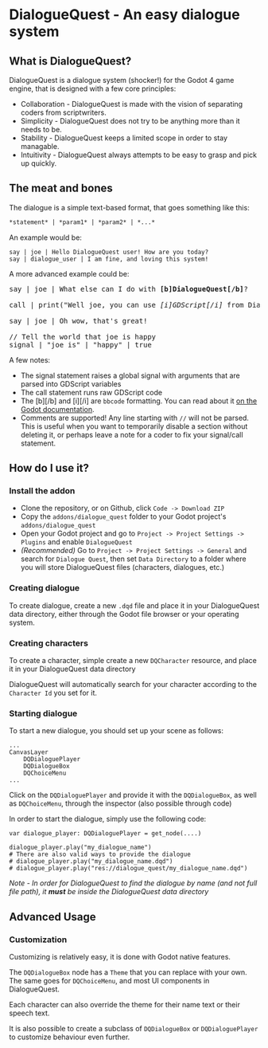 # DialogueQuest - An easy dialogue system


## What is DialogueQuest?

DialogueQuest is a dialogue system (shocker!) for the Godot 4 game engine, that is designed with a few core principles:

- Collaboration - DialogueQuest is made with the vision of separating coders from scriptwriters.
- Simplicity - DialogueQuest does not try to be anything more than it needs to be.
- Stability - DialogueQuest keeps a limited scope in order to stay managable.
- Intuitivity - DialogueQuest always attempts to be easy to grasp and pick up quickly.

## The meat and bones

The dialogue is a simple text-based format, that goes something like this:

``` markdown
*statement* | *param1* | *param2* | *...*
```

An example would be:

```
say | joe | Hello DialogueQuest user! How are you today?
say | dialogue_user | I am fine, and loving this system!
```

A more advanced example could be:

<pre>
say | joe | What else can I do with <b>[b]DialogueQuest[/b]</b>?
 
call | print("Well joe, you can use <i>[i]GDScript[/i]</i> from DialogueQuest quite easily!")
 
say | joe | Oh wow, that's great!
 
// Tell the world that joe is happy
signal | "joe_is" | "happy" | true
</pre>

A few notes:
- The signal statement raises a global signal with arguments that are parsed into GDScript variables
- The call statement runs raw GDScript code
- The [b][/b] and [i][/i] are `bbcode` formatting. You can read about it [on the Godot documentation](https://docs.godotengine.org/en/stable/tutorials/ui/bbcode_in_richtextlabel.html).
- Comments are supported! Any line starting with `//` will not be parsed. This is useful when you want to temporarily disable a section without deleting it, or perhaps leave a note for a coder to fix your signal/call statement.

## How do I use it?

### Install the addon

- Clone the repository, or on Github, click `Code -> Download ZIP`
- Copy the `addons/dialogue_quest` folder to your Godot project's `addons/dialogue_quest`
- Open your Godot project and go to `Project -> Project Settings -> Plugins` and enable `DialogueQuest`
- *(Recommended)* Go to `Project -> Project Settings -> General` and search for `Dialogue Quest`, then set `Data Directory` to a folder where you will store DialogueQuest files (characters, dialogues, etc.)

### Creating dialogue

To create dialogue, create a new `.dqd` file and place it in your DialogueQuest data directory, either through the Godot file browser or your operating system.

### Creating characters

To create a character, simple create a new `DQCharacter` resource, and place it in your DialogueQuest data directory

DialogueQuest will automatically search for your character according to the `Character Id` you set for it.

### Starting dialogue

To start a new dialogue, you should set up your scene as follows:
```
...
CanvasLayer
    DQDialoguePlayer
    DQDialogueBox
    DQChoiceMenu
...
```

Click on the `DQDialoguePlayer` and provide it with the `DQDialogueBox`, as well as `DQChoiceMenu`, through the inspector (also possible through code)

In order to start the dialogue, simply use the following code:

``` gdscript
var dialogue_player: DQDialoguePlayer = get_node(....)

dialogue_player.play("my_dialogue_name")
# There are also valid ways to provide the dialogue
# dialogue_player.play("my_dialogue_name.dqd")
# dialogue_player.play("res://dialogue_quest/my_dialogue_name.dqd")
```

*Note - In order for DialogueQuest to find the dialogue by name (and not full file path), it **must** be inside the DialogueQuest data directory*

## Advanced Usage

### Customization

Customizing is relatively easy, it is done with Godot native features.

The `DQDialogueBox` node has a `Theme` that you can replace with your own. The same goes for `DQChoiceMenu`, and most UI components in DialogueQuest.

Each character can also override the theme for their name text or their speech text.

It is also possible to create a subclass of `DQDialogueBox` or `DQDialoguePlayer` to customize behaviour even further.

